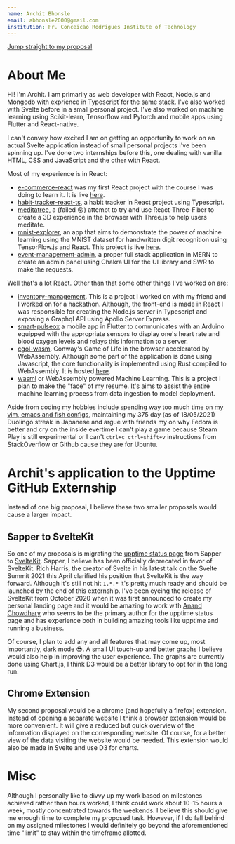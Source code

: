 ```yaml
---
name: Archit Bhonsle
email: abhonsle2000@gmail.com
institution: Fr. Conceicao Rodrigues Institute of Technology
---
```


[Jump straight to my proposal](#archits-application-to-the-upptime-github-externship)

# About Me

Hi! I'm Archit. I am primarily as web developer with React, Node.js and
Mongodb with exprience in Typescript`for the same stack. I've also worked with
Svelte before in a small personal project. I've also worked on machine learning
using Scikit-learn, Tensorflow and Pytorch and mobile apps using Flutter and
React-native.

I can't convey how excited I am on getting an opportunity to work on an actual
Svelte application instead of small personal projects I've been spinning up.
I've done two internships before this, one dealing with vanilla HTML, CSS and
JavaScript and the other with React.

Most of my experience is in React:

- [e-commerce-react](https://github.com/ArchitBhonsle/e-commerce-react) was
  my first React project with the course I was doing to learn it. It is
  live [here](https://asb-e-commerce-react.herokuapp.com/).
- [habit-tracker-react-ts](https://github.com/ArchitBhonsle/habit-tracker-react-ts),
  a habit tracker in React project using Typescript.
- [meditatree](https://github.com/ArchitBhonsle/meditatree), a (failed 😝)
  attempt to try and use React-Three-Fiber to create a 3D experience in the
  browser with Three.js to help users meditate.
- [mnist-explorer](https://github.com/ArchitBhonsle/mnist-explorer), an app
  that aims to demonstrate the power of machine learning using the MNIST
  dataset for handwritten digit recognition using TensorFlow.js and React. This
  project is live [here](https://mnist-explorer.herokuapp.com/).
- [event-management-admin](https://github.com/ArchitBhonsle/event-management-admin),
  a proper full stack application in MERN to create an admin panel using
  Chakra UI for the UI library and SWR to make the requests.

Well that's a lot React. Other than that some other things I've worked on are:

- [inventory-management](https://github.com/ArchitBhonsle/inventory-management).
  This is a project I worked on with my friend and I worked on for a hackathon.
  Although, the front-end is made in React I was responsible for creating the
  Node.js server in Typescript and exposing a Graphql API using
  Apollo Server Express.
- [smart-pulseox](https://github.com/ArchitBhonsle/smart-pulseox) a mobile
  app in Flutter to communicates with an Arduino equipped with the
  appropriate sensors to display one's heart rate and blood oxygen levels and
  relays this information to a server.
- [cgol-wasm](https://github.com/ArchitBhonsle/cgol-wasm). Conway's Game of
  Life in the browser accelerated by WebAssembly. Although some part of the
  application is done using Javascript, the core functionality is
  implemented using Rust compiled to WebAssembly. It is hosted
  [here](https://architbhonsle.github.io/cgol-wasm/).
- [wasml](https://github.com/ArchitBhonsle/wasml) or WebAssembly powered
  Machine Learning. This is a project I plan to make the "face" of my resume.
  It's aims to assist the entire machine learning process from data ingestion
  to model deployment.

Aside from coding my hobbies include spending way too much time on
[my vim, emacs and fish configs](https://github.com/ArchitBhonsle/dotfiles),
maintaining my 375 day (as of 18/05/2021) Duolingo streak in Japanese and argue
with friends my on why Fedora is better and cry on the inside evertime I can't
play a game because Steam Play is still experimental or I can't
`ctrl+c ctrl+shift+v` instructions from StackOverflow or Github cause they are
for Ubuntu.

# Archit's application to the Upptime GitHub Externship

Instead of one big proposal, I believe these two smaller proposals would cause a
larger impact.

## Sapper to SvelteKit

So one of my proposals is migrating the [upptime status page](https://github.com/upptime/status-page)
from Sapper to [SvelteKit](https://kit.svelte.dev/). Sapper, I believe has been
officially deprecated in favor of SvelteKit. Rich Harris, the creator of Svelte
in his latest talk on the Svelte Summit 2021 this April clarified his
position that SvelteKit is the way forward. Although it's still not hit `1.*.*`
it's pretty much ready and should be launched by the end of this externship.
I've been eyeing the release of SvelteKit from October 2020 when it was first
announced to create my personal landing page and it would be amazing to work
with [Anand Chowdhary](https://github.com/AnandChowdhary) who seems to be the
primary author for the upptime status page and has experience both in building
amazing tools like upptime and running a business.

Of course, I plan to add any and all features that may come up, most
importantly, dark mode 😎. A small UI touch-up and better graphs I believe would
also help in improving the user experience. The graphs are currently done using
Chart.js, I think D3 would be a better library to opt for in the long run.

## Chrome Extension

My second proposal would be a chrome (and hopefully a firefox) extension.
Instead of opening a separate website I think a browser extension would be more
convenient. It will give a reduced but quick overview of the information
displayed on the corresponding website. Of course, for a better view of the data
visiting the website would be needed. This extension would also be made in
Svelte and use D3 for charts.

# Misc

Although I personally like to divvy up my work based on milestones achieved
rather than hours worked, I think could work about 10-15 hours a week, mostly
concentrated towards the weekends. I believe this should give me enough time
to complete my proposed task. However, if I do fall behind on my assigned
milestones I would definitely go beyond the aforementioned time "limit" to
stay within the timeframe allotted.
